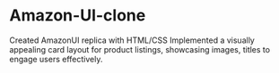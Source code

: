 # Amazon-UI-clone
Created AmazonUI replica with HTML/CSS
Implemented a visually appealing card layout for product listings, showcasing images, titles to engage users effectively.
